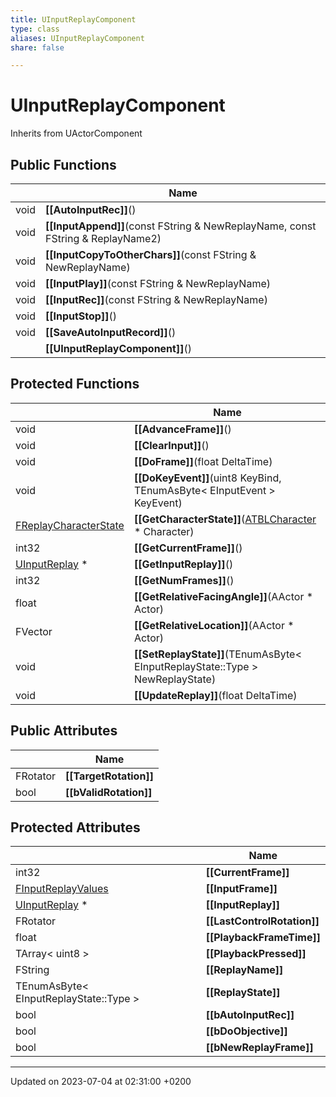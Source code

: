 ```yaml
---
title: UInputReplayComponent
type: class
aliases: UInputReplayComponent
share: false

---
```


# UInputReplayComponent





Inherits from UActorComponent

## Public Functions

|                | Name           |
| -------------- | -------------- |
| void | **[[AutoInputRec]]**() |
| void | **[[InputAppend]]**(const FString & NewReplayName, const FString & ReplayName2) |
| void | **[[InputCopyToOtherChars]]**(const FString & NewReplayName) |
| void | **[[InputPlay]]**(const FString & NewReplayName) |
| void | **[[InputRec]]**(const FString & NewReplayName) |
| void | **[[InputStop]]**() |
| void | **[[SaveAutoInputRecord]]**() |
| | **[[UInputReplayComponent]]**() |

## Protected Functions

|                | Name           |
| -------------- | -------------- |
| void | **[[AdvanceFrame]]**() |
| void | **[[ClearInput]]**() |
| void | **[[DoFrame]]**(float DeltaTime) |
| void | **[[DoKeyEvent]]**(uint8 KeyBind, TEnumAsByte< EInputEvent > KeyEvent) |
| [FReplayCharacterState](/docs/SDK/Source/Classes/structFReplayCharacterState.md) | **[[GetCharacterState]]**([ATBLCharacter](/docs/SDK/Source/Classes/classATBLCharacter.md) * Character) |
| int32 | **[[GetCurrentFrame]]**() |
| [UInputReplay](/docs/SDK/Source/Classes/classUInputReplay.md) * | **[[GetInputReplay]]**() |
| int32 | **[[GetNumFrames]]**() |
| float | **[[GetRelativeFacingAngle]]**(AActor * Actor) |
| FVector | **[[GetRelativeLocation]]**(AActor * Actor) |
| void | **[[SetReplayState]]**(TEnumAsByte< EInputReplayState::Type > NewReplayState) |
| void | **[[UpdateReplay]]**(float DeltaTime) |

## Public Attributes

|                | Name           |
| -------------- | -------------- |
| FRotator | **[[TargetRotation]]**  |
| bool | **[[bValidRotation]]**  |

## Protected Attributes

|                | Name           |
| -------------- | -------------- |
| int32 | **[[CurrentFrame]]**  |
| [FInputReplayValues](/docs/SDK/Source/Classes/structFInputReplayValues.md) | **[[InputFrame]]**  |
| [UInputReplay](/docs/SDK/Source/Classes/classUInputReplay.md) * | **[[InputReplay]]**  |
| FRotator | **[[LastControlRotation]]**  |
| float | **[[PlaybackFrameTime]]**  |
| TArray< uint8 > | **[[PlaybackPressed]]**  |
| FString | **[[ReplayName]]**  |
| TEnumAsByte< EInputReplayState::Type > | **[[ReplayState]]**  |
| bool | **[[bAutoInputRec]]**  |
| bool | **[[bDoObjective]]**  |
| bool | **[[bNewReplayFrame]]**  |

-------------------------------

Updated on 2023-07-04 at 02:31:00 +0200